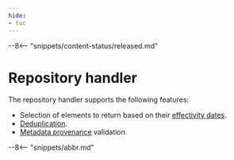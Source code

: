 ```yaml
---
hide:
- toc
---
```


<!-- SPDX-License-Identifier: CC-BY-4.0 -->
<!-- Copyright Contributors to the ODPi Egeria project 2020. -->

--8<-- "snippets/content-status/released.md"

# Repository handler 

The repository handler supports the following features:

* Selection of elements to return based on their [effectivity dates](/egeria-docs/features/effectivity-dates/overview).
* [Deduplication](/egeria-docs/features/duplicate-management/overview).
* [Metadata provenance](/egeria-docs/features/metadata-provenance/overview) validation.

--8<-- "snippets/abbr.md"
